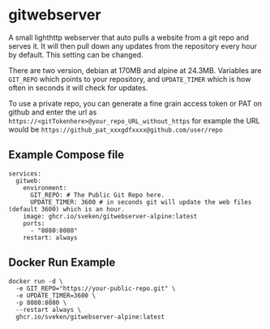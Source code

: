 # gitwebserver
A small  lighthttp webserver that auto pulls a website from a git repo and serves it. 
It will then pull down any updates from the repository every hour by default. This setting can be changed.

There are two version, debian at 170MB and alpine at 24.3MB.
Variables are ```GIT_REPO``` which points to your repository, and ```UPDATE_TIMER``` which is how often in seconds it will check for updates.

To use a private repo, you can generate a fine grain access token or PAT on github and enter the url as ```https://<gitTokenhere>@your_repo_URL_without_https``` for example the URL would be ```https://github_pat_xxxgdfxxxx@github.com/user/repo```

## Example Compose file
```
services:
  gitweb:
    environment:
      GIT_REPO: # The Public Git Repo here.
      UPDATE_TIMER: 3600 # in seconds git will update the web files (default 3600) which is an hour. 
    image: ghcr.io/sveken/gitwebserver-alpine:latest
    ports:
      - "8080:8080"
    restart: always
```


## Docker Run Example

```
docker run -d \
  -e GIT_REPO="https://your-public-repo.git" \
  -e UPDATE_TIMER=3600 \
  -p 8080:8080 \
  --restart always \
  ghcr.io/sveken/gitwebserver-alpine:latest
```
